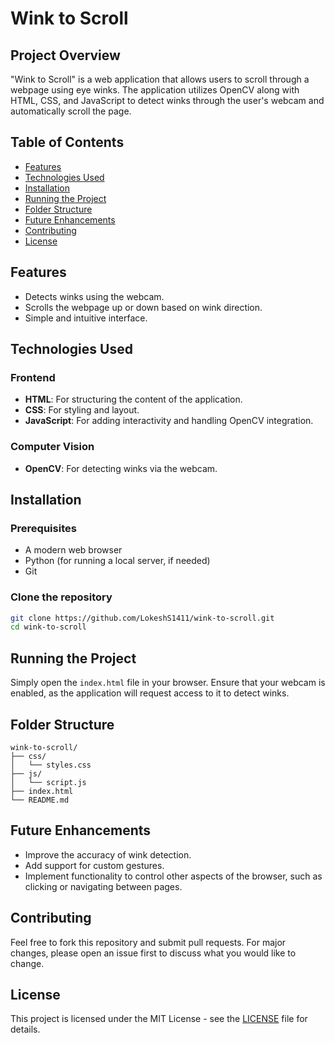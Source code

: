# Wink to Scroll

## Project Overview
"Wink to Scroll" is a web application that allows users to scroll through a webpage using eye winks. The application utilizes OpenCV along with HTML, CSS, and JavaScript to detect winks through the user's webcam and automatically scroll the page.

## Table of Contents
- [Features](#features)
- [Technologies Used](#technologies-used)
- [Installation](#installation)
- [Running the Project](#running-the-project)
- [Folder Structure](#folder-structure)
- [Future Enhancements](#future-enhancements)
- [Contributing](#contributing)
- [License](#license)

## Features
- Detects winks using the webcam.
- Scrolls the webpage up or down based on wink direction.
- Simple and intuitive interface.

## Technologies Used

### Frontend
- **HTML**: For structuring the content of the application.
- **CSS**: For styling and layout.
- **JavaScript**: For adding interactivity and handling OpenCV integration.

### Computer Vision
- **OpenCV**: For detecting winks via the webcam.

## Installation

### Prerequisites
- A modern web browser
- Python (for running a local server, if needed)
- Git

### Clone the repository
```bash
git clone https://github.com/LokeshS1411/wink-to-scroll.git
cd wink-to-scroll
```
## Running the Project

Simply open the `index.html` file in your browser. Ensure that your webcam is enabled, as the application will request access to it to detect winks.

## Folder Structure
```
wink-to-scroll/
├── css/
│   └── styles.css
├── js/
│   └── script.js
├── index.html
└── README.md
```

## Future Enhancements
- Improve the accuracy of wink detection.
- Add support for custom gestures.
- Implement functionality to control other aspects of the browser, such as clicking or navigating between pages.

## Contributing
Feel free to fork this repository and submit pull requests. For major changes, please open an issue first to discuss what you would like to change.

## License
This project is licensed under the MIT License - see the [LICENSE](LICENSE) file for details.

